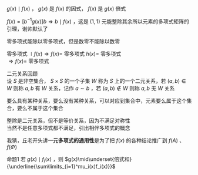 $g(x)\mid f(x)$ ， $g(x)$ 是 $f(x)$ 的因式， $f(x)$ 是 $g(x)$ 倍式  
  
 $f(x)=[b^{-1}g(x)]b\Rightarrow b\mid f(x)$ ，这是 $(1,1)$ 元能整除其余所以元素的多项式矩阵的引理，谢帅默认了  
  
零多项式能除以零多项式，但是数零不能除以数零  
  
零多项式 $\mid f(x)\Rightarrow f(x)=$ 零多项式 $h(x)=$ 零多项式  
 $\Rightarrow f(x)=$ 零多项式  
  
二元关系回顾  
设 $S$ 是非空集合， $S\times S$ 的一个子集 $W$ 称为 $S$ 上的一个二元关系，若 $(a,b)\in W$ 则称 $a,b$ 有 $W$ 关系，记作 $a\sim b$ ，若 $(a,b)\not\in W$ 则称 $a,b$ 无 $W$ 关系  
  
要么具有某种关系，要么没有某种关系，可以对应到集合中，元素要么属于这个集合，要么不属于这个集合  
  
整除是二元关系，但不是等价关系，因为不满足对称性  
当然不是任意多项式都不满足，引出相伴多项式的概念  
  
我猜，丘老开头讲**一元多项式的通用性**是为了把 $f(x)$ 的各种结论推广到 $f(A)$ 、 $f(\Phi)$  
  
命题1 若 $g(x)\mid f_i(x)$ ，则 $g(x)\mid\underset{倍式和}{\underline{\sum\limits_{i=1}^mu_i(x)f_i(x)}}$  
